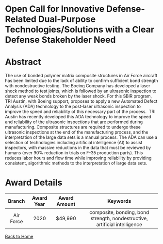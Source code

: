 
Open Call for Innovative Defense-Related Dual-Purpose Technologies/Solutions with a Clear Defense Stakeholder Need
==================================================================================================================

# Abstract


The use of bonded polymer matrix composite structures in Air Force aircraft has been limited due to the lack of ability to confirm sufficient bond strength with nondestructive testing. The Boeing Company has developed a laser shock method to test joints, which is followed by an ultrasonic inspection to detect any weak bonds broken by the laser shock. For this SBIR program, TRI Austin, with Boeing support, proposes to apply a new Automated Defect Analysis (ADA) technology to the post-laser ultrasonic inspection to improve the speed and reliability of this necessary part of the process.  TRI Austin has recently developed this ADA technology to improve the speed and reliability of the ultrasonic inspections that are performed during manufacturing. Composite structures are required to undergo these ultrasonic inspections at the end of the manufacturing process, and the interpretation of the large data sets is a manual process. The ADA can use a selection of technologies including artificial intelligence (AI) to assist inspectors, with massive reductions in the data that must be reviewed by humans (over 90% reduction in trials on F-35 production parts). This reduces labor hours and flow time while improving reliability by providing consistent, algorithmic methods to the interpretation of large data sets.    

# Award Details

|Branch|Award Year|Award Amount|Keywords|
| :---: | :---: | :---: | :---: |
|Air Force|2020|$49,990|composite, bonding, bond strength, nondestructive, artificial intelligence|
  
  


[Back to Home](https://github.com/chrischow/dod_sbir_awards/DJ/#1725)